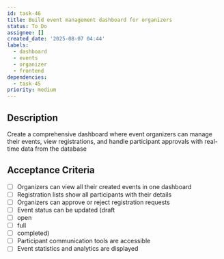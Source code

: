 ```yaml
---
id: task-46
title: Build event management dashboard for organizers
status: To Do
assignee: []
created_date: '2025-08-07 04:44'
labels:
  - dashboard
  - events
  - organizer
  - frontend
dependencies:
  - task-45
priority: medium
---
```


## Description

Create a comprehensive dashboard where event organizers can manage their events, view registrations, and handle participant approvals with real-time data from the database

## Acceptance Criteria

- [ ] Organizers can view all their created events in one dashboard
- [ ] Registration lists show all participants with their details
- [ ] Organizers can approve or reject registration requests
- [ ] Event status can be updated (draft
- [ ] open
- [ ] full
- [ ] completed)
- [ ] Participant communication tools are accessible
- [ ] Event statistics and analytics are displayed
